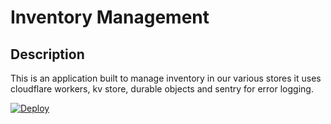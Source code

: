 
# Inventory Management 

## Description
This is an application built to manage inventory in our various stores it uses cloudflare workers, kv store, durable objects and sentry for error logging.

[![Deploy](https://github.com/FxrRacing/inventory-management-service/actions/workflows/main.yml/badge.svg)](https://github.com/FxrRacing/inventory-management-service/actions/workflows/main.yml)

